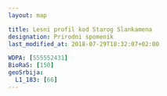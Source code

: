 ```yaml
---
layout: map

title: Lesni profil kod Starog Slankamena
designation: Prirodni spomenik
last_modified_at: 2018-07-29T18:32:07+02:00

WDPA: [555552431]
BioRaS: [150]
geoSrbija:
  L1_183: [66]
---
```

